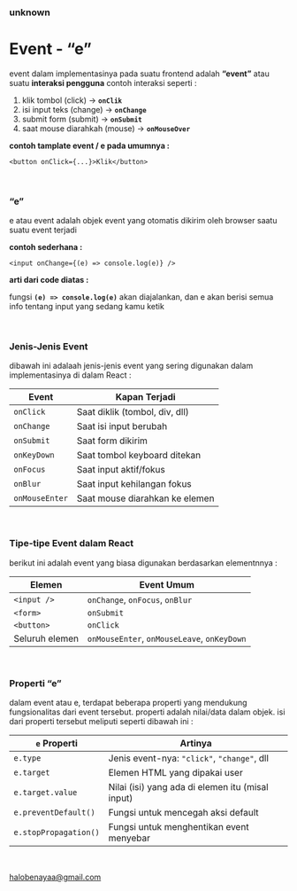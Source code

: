 ### unknown

# Event - “e”

event dalam implementasinya pada suatu frontend adalah **“event”** atau suatu **interaksi pengguna** contoh interaksi seperti :

1. klik tombol (click) → **`onClik`**
2. isi input teks (change) → **`onChange`**
3. submit form (submit) → **`onSubmit`**
4. saat mouse diarahkah (mouse) → **`onMouseOver`** 

**contoh tamplate event / e pada umumnya :**

```tsx
<button onClick={...}>Klik</button>
```

<br/>

### “e”

e atau event adalah objek event yang otomatis dikirim oleh browser saatu suatu event terjadi 

**contoh sederhana :** 

```tsx
<input onChange={(e) => console.log(e)} />
```

**arti dari code diatas :**

fungsi **`(e) => console.log(e)`** akan diajalankan, dan e akan berisi semua info tentang input yang sedang kamu ketik

<br/>

### Jenis-Jenis Event

dibawah ini adalaah jenis-jenis event yang sering digunakan dalam implementasinya di dalam React :

| Event | Kapan Terjadi |
| --- | --- |
| `onClick` | Saat diklik (tombol, div, dll) |
| `onChange` | Saat isi input berubah |
| `onSubmit` | Saat form dikirim |
| `onKeyDown` | Saat tombol keyboard ditekan |
| `onFocus` | Saat input aktif/fokus |
| `onBlur` | Saat input kehilangan fokus |
| `onMouseEnter` | Saat mouse diarahkan ke elemen |

<br/>

### Tipe-tipe Event dalam React

berikut ini adalah event yang biasa digunakan berdasarkan elementnnya :

| **Elemen** | **Event Umum** |
| --- | --- |
| `<input />` | `onChange`, `onFocus`, `onBlur` |
| `<form>` | `onSubmit` |
| `<button>` | `onClick` |
| Seluruh elemen | `onMouseEnter`, `onMouseLeave`, `onKeyDown` |

<br/>

### Properti “e”

dalam event atau e, terdapat beberapa properti yang mendukung fungsionalitas dari event tersebut. properti adalah nilai/data dalam objek. isi dari properti tersebut meliputi seperti dibawah ini : 

| `e` Properti | Artinya |
| --- | --- |
| `e.type` | Jenis event-nya: `"click"`, `"change"`, dll |
| `e.target` | Elemen HTML yang dipakai user |
| `e.target.value` | Nilai (isi) yang ada di elemen itu (misal input) |
| `e.preventDefault()` | Fungsi untuk mencegah aksi default |
| `e.stopPropagation()` | Fungsi untuk menghentikan event menyebar |

<br/>

halobenayaa@gmail.com
